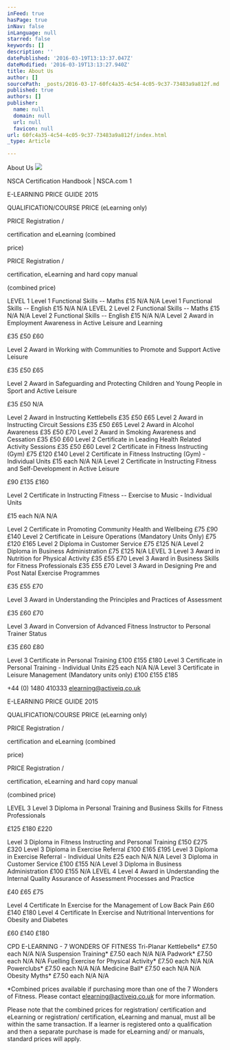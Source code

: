 ```yaml
---
inFeed: true
hasPage: true
inNav: false
inLanguage: null
starred: false
keywords: []
description: ''
datePublished: '2016-03-19T13:13:37.047Z'
dateModified: '2016-03-19T13:13:27.940Z'
title: About Us
author: []
sourcePath: _posts/2016-03-17-60fc4a35-4c54-4c05-9c37-73483a9a812f.md
published: true
authors: []
publisher:
  name: null
  domain: null
  url: null
  favicon: null
url: 60fc4a35-4c54-4c05-9c37-73483a9a812f/index.html
_type: Article

---
```

About Us
![](https://s3-us-west-2.amazonaws.com/the-grid-img/p/70798e5facd18afeca90310396799f6112dcd44f.png)

NSCA Certification Handbook | NSCA.com 1

E-LEARNING PRICE GUIDE 2015

QUALIFICATION/COURSE PRICE
(eLearning only)

PRICE
Registration / 

certification and 
eLearning (combined 

price)

PRICE
Registration / 

certification, eLearning 
and hard copy manual 

(combined price)

LEVEL 1
Level 1 Functional Skills -- Maths £15 N/A N/A
Level 1 Functional Skills -- English £15 N/A N/A
LEVEL 2
Level 2 Functional Skills -- Maths £15 N/A N/A
Level 2 Functional Skills -- English £15 N/A N/A
Level 2 Award in Employment Awareness in Active Leisure and 
Learning

£35 £50 £60

Level 2 Award in Working with Communities to Promote and 
Support Active Leisure

£35 £50 £65

Level 2 Award in Safeguarding and Protecting Children and Young 
People in Sport and Active Leisure

£35 £50 N/A

Level 2 Award in Instructing Kettlebells £35 £50 £65
Level 2 Award in Instructing Circuit Sessions £35 £50 £65
Level 2 Award in Alcohol Awareness £35 £50 £70
Level 2 Award in Smoking Awareness and Cessation £35 £50 £60
Level 2 Certificate in Leading Health Related Activity Sessions £35 £50 £60
Level 2 Certificate in Fitness Instructing (Gym) £75 £120 £140
Level 2 Certificate in Fitness Instructing (Gym) - Individual Units £15 each N/A N/A
Level 2 Certificate in Instructing Fitness and Self-Development in 
Active Leisure

£90 £135 £160

Level 2 Certificate in Instructing Fitness -- Exercise to Music - 
Individual Units

£15 each N/A N/A

Level 2 Certificate in Promoting Community Health and Wellbeing £75 £90 £140
Level 2 Certificate in Leisure Operations (Mandatory Units Only) £75 £120 £165
Level 2 Diploma in Customer Service £75 £125 N/A
Level 2 Diploma in Business Administration £75 £125 N/A
LEVEL 3
Level 3 Award in Nutrition for Physical Activity £35 £55 £70
Level 3 Award in Business Skills for Fitness Professionals £35 £55 £70
Level 3 Award in Designing Pre and Post Natal Exercise 
Programmes

£35 £55 £70

Level 3 Award in Understanding the Principles and Practices of 
Assessment

£35 £60 £70

Level 3 Award in Conversion of Advanced Fitness Instructor to 
Personal Trainer Status

£35 £60 £80

Level 3 Certificate in Personal Training £100 £155 £180
Level 3 Certificate in Personal Training - Individual Units £25 each N/A N/A
Level 3 Certificate in Leisure Management (Mandatory units only) £100 £155 £185

+44 (0) 1480 410333
elearning@activeiq.co.uk

E-LEARNING PRICE GUIDE 2015

QUALIFICATION/COURSE PRICE
(eLearning only)

PRICE
Registration / 

certification and 
eLearning (combined 

price)

PRICE
Registration / 

certification, eLearning 
and hard copy manual 

(combined price)

LEVEL 3
Level 3 Diploma in Personal Training and Business Skills for Fitness 
Professionals

£125 £180 £220

Level 3 Diploma in Fitness Instructing and Personal Training £150 £275 £320
Level 3 Diploma in Exercise Referral £100 £165 £195
Level 3 Diploma in Exercise Referral - Individual Units £25 each N/A N/A
Level 3 Diploma in Customer Service £100 £155 N/A
Level 3 Diploma in Business Administration £100 £155 N/A
LEVEL 4
Level 4 Award in Understanding the Internal Quality Assurance of 
Assessment Processes and Practice

£40 £65 £75

Level 4 Certificate In Exercise for the Management of Low Back Pain £60 £140 £180
Level 4 Certificate In Exercise and Nutritional Interventions for Obesity 
and Diabetes

£60 £140 £180

CPD E-LEARNING - 7 WONDERS OF FITNESS
Tri-Planar Kettlebells\* £7.50 each N/A N/A
Suspension Training\* £7.50 each N/A N/A
Padwork\* £7.50 each N/A N/A
Fuelling Exercise for Physical Activity\* £7.50 each N/A N/A
Powerclubs\* £7.50 each N/A N/A
Medicine Ball\* £7.50 each N/A N/A
Obesity Myths\* £7.50 each N/A N/A

\*Combined prices available if purchasing more than one of the 7 Wonders of Fitness. Please contact elearning@activeiq.co.uk for more information.

Please note that the combined prices for registration/ certification and eLearning or registration/ certification, eLearning and manual, must all be within the same transaction. If a 
learner is registered onto a qualification and then a separate purchase is made for eLearning and/ or manuals, standard prices will apply.